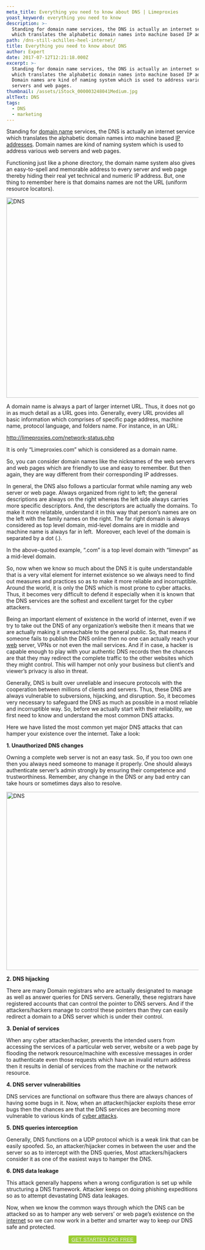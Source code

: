 ```yaml
---
meta_title: Everything you need to know about DNS | Limeproxies
yoast_keyword: everything you need to know
description: >-
  Standing for domain name services, the DNS is actually an internet service
  which translates the alphabetic domain names into machine based IP addresses.
path: /dns-still-achilles-heel-internet/
title: Everything you need to know about DNS
author: Expert
date: 2017-07-12T12:21:18.000Z
excerpt: >-
  Standing for domain name services, the DNS is actually an internet service
  which translates the alphabetic domain names into machine based IP addresses.
  Domain names are kind of naming system which is used to address various web
  servers and web pages.
thumbnail: /assets/iStock_000003248041Medium.jpg
altText: DNS
tags:
  - DNS
  - marketing
---
```

Standing for <a href="/blog/choosing-the-best-domain-name-for-optimum-brand-awareness/" target="_blank" rel="noopener noreferrer">domain name</a> services, the DNS is actually an internet service which translates the alphabetic domain names into machine based <a href="/blog/rotate-ip-address/" target="_blank" rel="noopener noreferrer">IP addresses</a>. Domain names are kind of naming system which is used to address various web servers and web pages.

Functioning just like a phone directory, the domain name system also gives an easy-to-spell and memorable address to every server and web page thereby hiding their real yet technical and numeric IP address. But, one thing to remember here is that domains names are not the URL (uniform resource locators).

[<img class="alignnone wp-image-340" src="/assets/iStock_000003248041Medium.jpg" alt="DNS" width="700" height="525" />](http://limeproxies.com/blog/wp-content/uploads/2017/07/iStock_000003248041Medium.jpg)

A domain name is always a part of larger internet URL. Thus, it does not go in as much detail as a URL goes into. Generally, every URL provides all basic information which comprises of specific page address, machine name, protocol language, and folders name. For instance, in an URL:

<http://limeproxies.com/network-status.php>

It is only “Limeproxies.com” which is considered as a domain name.

So, you can consider domain names like the nicknames of the web servers and web pages which are friendly to use and easy to remember. But then again, they are way different from their corresponding IP addresses.

In general, the DNS also follows a particular format while naming any web server or web page. Always organized from right to left; the general descriptions are always on the right whereas the left side always carries more specific descriptors. And, the descriptors are actually the domains. To make it more relatable, understand it in this way that person’s names are on the left with the family names on the right. The far right domain is always considered as top level domain, mid-level domains are in middle and machine name is always far in left.  Moreover, each level of the domain is separated by a dot (.).

In the above-quoted example, “.com” is a top level domain with “limevpn” as a mid-level domain.

So, now when we know so much about the DNS it is quite understandable that is a very vital element for internet existence so we always need to find out measures and practices so as to make it more reliable and incorruptible. Around the world, it is only the DNS which is most prone to cyber attacks. Thus, it becomes very difficult to defend it especially when it is known that the DNS services are the softest and excellent target for the cyber attackers.

Being an important element of existence in the world of internet, even if we try to take out the DNS of any organization’s website then it means that we are actually making it unreachable to the general public. So, that means if someone fails to publish the DNS online then no one can actually reach your <a href="/blog/top-10-web-design-tools-for-web-designers-and-developers/" target="_blank" rel="noopener noreferrer">web</a> server, VPNs or not even the mail services. And if in case, a hacker is capable enough to play with your authentic DNS records then the chances are that they may redirect the complete traffic to the other websites which they might control. This will hamper not only your business but client’s and viewer’s privacy is also in threat.

Generally, DNS is built over unreliable and insecure protocols with the cooperation between millions of clients and servers. Thus, these DNS are always vulnerable to subversions, hijacking, and disruption. So, it becomes very necessary to safeguard the DNS as much as possible in a most reliable and incorruptible way. So, before we actually start with their reliability, we first need to know and understand the most common DNS attacks.

Here we have listed the most common yet major DNS attacks that can hamper your existence over the internet. Take a look:

**1. Unauthorized DNS changes**

Owning a complete web server is not an easy task. So, if you too own one then you always need someone to manage it properly. One should always authenticate server’s admin strongly by ensuring their competence and trustworthiness. Remember, any change in the DNS or any bad entry can take hours or sometimes days also to resolve.

[<img class="alignnone wp-image-341" src="/assets/6866188762_6548846b0a_h.jpg" alt="DNS" width="700" height="467" />](http://limeproxies.com/blog/wp-content/uploads/2017/07/6866188762_6548846b0a_h.jpg)

**2. DNS hijacking**

There are many Domain registrars who are actually designated to manage as well as answer queries for DNS servers. Generally, these registrars have registered accounts that can control the pointer to DNS servers. And if the attackers/hackers manage to control these pointers than they can easily redirect a domain to a DNS server which is under their control.

**3. Denial of services**

When any cyber attacker/hacker, prevents the intended users from accessing the services of a particular web server, website or a web page by flooding the network resource/machine with excessive messages in order to authenticate even those requests which have an invalid return address then it results in denial of services from the machine or the network resource.

**4. DNS server vulnerabilities**

DNS services are functional on software thus there are always chances of having some bugs in it. Now, when an attacker/hijacker exploits these error bugs then the chances are that the DNS services are becoming more vulnerable to various kinds of <a href="/blog/7-practices-make-organization-vulnerable-cyber-attacks/" target="_blank" rel="noopener noreferrer">cyber attacks</a>.

**5. DNS queries interception**

Generally, DNS functions on a UDP protocol which is a weak link that can be easily spoofed. So, an attacker/hijacker comes in between the user and the server so as to intercept with the DNS queries, Most attackers/hijackers consider it as one of the easiest ways to hamper the DNS.

**6. DNS data leakage**

This attack generally happens when a wrong configuration is set up while structuring a DNS framework. Attacker keeps on doing phishing expeditions so as to attempt devastating DNS data leakages.

Now, when we know the common ways through which the DNS can be attacked so as to hamper any web servers’ or web page’s existence on the <a href="/blog/how-to-speed-up-your-internet/" target="_blank" rel="noopener noreferrer">internet</a> so we can now work in a better and smarter way to keep our DNS safe and protected.

<p style="text-align: center;">
  <button style="background-color: #9acd32; border-radius: 5%; border: solid 2px #9ACD32;"><a style="color: #eeeeee;" href="https://bit.ly/2MCCSEM">GET STARTED FOR FREE</a></button>
</p>
